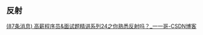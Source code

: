 ## 反射

[(87条消息) 高薪程序员&面试题精讲系列24之你熟悉反射吗？_一一哥-CSDN博客](https://blog.csdn.net/syc000666/article/details/121508889?spm=1001.2014.3001.5501)

